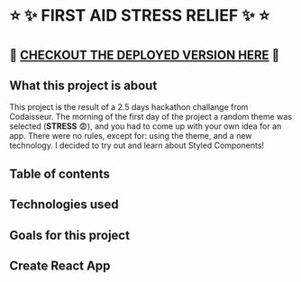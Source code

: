 # :star: :sparkles: FIRST AID STRESS RELIEF :sparkles: :star:

## :telescope: [CHECKOUT THE DEPLOYED VERSION HERE](https://first-aid-stress-relief.herokuapp.com/) :telescope:

## What this project is about
This project is the result of a 2.5 days hackathon challange from Codaisseur. The morning of the first day of the project a random theme was selected (**STRESS** :fearful:), and you had to come up with your own idea for an app. There were no rules, except for: using the theme, and a new technology. I decided to try out and learn about Styled Components!

## Table of contents

## Technologies used

## Goals for this project

## Create React App
